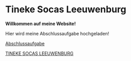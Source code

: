 # Tineke Socas Leeuwenburg

  **Willkommen auf meine Website!**
  
  Hier wird meine Abschlussaufgabe hochgeladen!

  [Abschlussaufgabe](Liste.html)


[TINEKE SOCAS LEEUWENBURG](Im.html)
